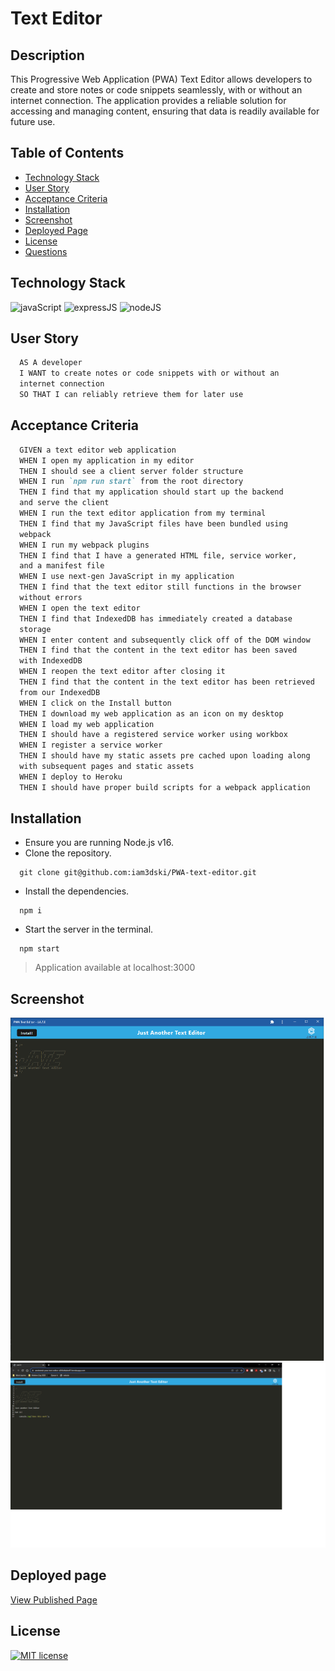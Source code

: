   # Text Editor
  
  ## Description 
  This Progressive Web Application (PWA) Text Editor allows developers to create and store notes or code snippets seamlessly, with or without an internet connection. The application provides a reliable solution for accessing and managing content, ensuring that data is readily available for future use.
  
  ## Table of Contents
  * [Technology Stack](#technology-stack)
  * [User Story](#user-story)
  * [Acceptance Criteria](#acceptance-criteria)
  * [Installation](#installation)
  * [Screenshot](#screenshot)
  * [Deployed Page](#deployed-page)
  * [License](#license)
  * [Questions](#questions)

  ## Technology Stack

  ![javaScript](https://img.shields.io/badge/-JavaScript-61DAFB?color=red&style=flat)
  ![expressJS](https://img.shields.io/badge/-Express.js-61DAFB?color=orange&style=flat)
  ![nodeJS](https://img.shields.io/badge/-Node.js-61DAFB?color=yellow&style=flat)

  ## User Story
  ```md
    AS A developer
    I WANT to create notes or code snippets with or without an  
    internet connection
    SO THAT I can reliably retrieve them for later use
  ```

  ## Acceptance Criteria
  ```md
    GIVEN a text editor web application
    WHEN I open my application in my editor
    THEN I should see a client server folder structure
    WHEN I run `npm run start` from the root directory
    THEN I find that my application should start up the backend  
    and serve the client
    WHEN I run the text editor application from my terminal
    THEN I find that my JavaScript files have been bundled using  
    webpack
    WHEN I run my webpack plugins
    THEN I find that I have a generated HTML file, service worker,  
    and a manifest file
    WHEN I use next-gen JavaScript in my application
    THEN I find that the text editor still functions in the browser  
    without errors
    WHEN I open the text editor
    THEN I find that IndexedDB has immediately created a database  
    storage
    WHEN I enter content and subsequently click off of the DOM window
    THEN I find that the content in the text editor has been saved  
    with IndexedDB
    WHEN I reopen the text editor after closing it
    THEN I find that the content in the text editor has been retrieved  
    from our IndexedDB
    WHEN I click on the Install button
    THEN I download my web application as an icon on my desktop
    WHEN I load my web application
    THEN I should have a registered service worker using workbox
    WHEN I register a service worker
    THEN I should have my static assets pre cached upon loading along  
    with subsequent pages and static assets
    WHEN I deploy to Heroku
    THEN I should have proper build scripts for a webpack application
  ```
  
  ## Installation 
  
  * Ensure you are running Node.js v16.
  * Clone the repository.
  ```
    git clone git@github.com:iam3dski/PWA-text-editor.git
  ```

  * Install the dependencies.
  ```
    npm i
  ```

  * Start the server in the terminal.
  ```
    npm start 
  ```
  > Application available at localhost:3000

  ## Screenshot

  ![FinishedProduct](./client/src/images/native-app.png)
  ![FinishedProduct](./client/src/images/web-browser.png)
  
  ## Deployed page

  [View Published Page](https://wednieski-pwa-text-editor-d266dfa4edf7.herokuapp.com/)


  ## License 
  [![MIT license](https://img.shields.io/badge/License-MIT-purple.svg)](https://lbesson.mit-license.org/)
